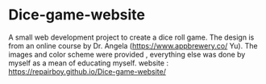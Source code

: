 # Dice-game-website
A small web development project to create a dice roll game. The design is from an online course by Dr. Angela (https://www.appbrewery.co/ Yu). The images and color scheme were provided , everything else was done by myself as a mean of educating myself.
website : https://repairboy.github.io/Dice-game-website/
